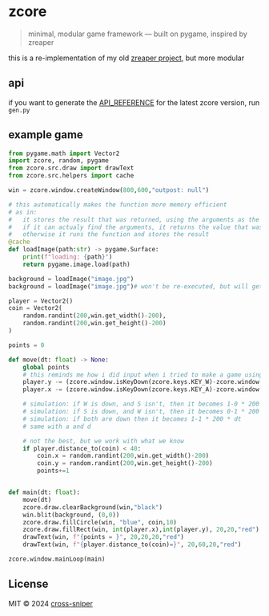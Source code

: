 # zcore
> minimal, modular game framework — built on pygame, inspired by zreaper

this is a re-implementation of my old [zreaper project](https://github.com/cross-sniper/zreaper), but more modular

## api
if you want to generate the [API_REFERENCE](API_REFERENCE.md) for the latest zcore version, run `gen.py`

## example game
```py
from pygame.math import Vector2
import zcore, random, pygame
from zcore.src.draw import drawText
from zcore.src.helpers import cache

win = zcore.window.createWindow(800,600,"outpost: null")

# this automatically makes the function more memory efficient
# as in:
# 	it stores the result that was returned, using the arguments as the key
#	if it can actualy find the arguments, it returns the value that was stored
# 	otherwise it runs the function and stores the result
@cache
def loadImage(path:str) -> pygame.Surface:
	print(f"loading: {path}")
	return pygame.image.load(path)

background = loadImage("image.jpg")
background = loadImage("image.jpg")# won't be re-executed, but will get the value from the first call

player = Vector2()
coin = Vector2(
	random.randint(200,win.get_width()-200),
	random.randint(200,win.get_height()-200)
)

points = 0

def move(dt: float) -> None:
	global points
	# this reminds me how i did input when i tried to make a game using godot
	player.y -= (zcore.window.isKeyDown(zcore.keys.KEY_W)-zcore.window.isKeyDown(zcore.keys.KEY_S))*200 * dt
	player.x -= (zcore.window.isKeyDown(zcore.keys.KEY_A)-zcore.window.isKeyDown(zcore.keys.KEY_D))*200 * dt

	# simulation: if W is down, and S isn't, then it becomes 1-0 * 200 * dt
	# simulation: if S is down, and W isn't, then it becomes 0-1 * 200 * dt
	# simulation: if both are down then it becomes 1-1 * 200 * dt
	# same with a and d

	# not the best, but we work with what we know
	if player.distance_to(coin) < 40:
		coin.x = random.randint(200,win.get_width()-200)
		coin.y = random.randint(200,win.get_height()-200)
		points+=1


def main(dt: float):
	move(dt)
	zcore.draw.clearBackground(win,"black")
	win.blit(background, (0,0))
	zcore.draw.fillCircle(win, "blue", coin,10)
	zcore.draw.fillRect(win, int(player.x),int(player.y), 20,20,"red")
	drawText(win, f"{points = }", 20,20,20,"red")
	drawText(win, f"{player.distance_to(coin)=}", 20,60,20,"red")

zcore.window.mainLoop(main)

```

## License

MIT © 2024 [cross-sniper](https://github.com/cross-sniper)
